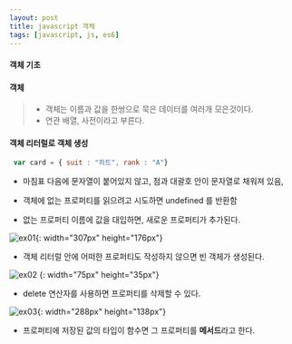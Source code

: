 ```yaml
---
layout: post
title: javascript 객체
tags: [javascript, js, es6]
---
```


#### 객체 기초

#### 객체
> * 객체는 이름과 값을 한쌍으로 묵은 데이터를 여러개 모은것이다.
> * 연관 배열, 사전이라고 부른다.

#### 객체 리터럴로 객체 생성
```javascript
 var card = { suit : "하트", rank : "A"}
```
* 마침표 다음에 문자열이 붙어있지 않고, 점과 대괄호 안이 문자열로 채워져 있음,

* 객체에 없는 프로퍼티를 읽으려고 시도하면 undefined 를 반환함

* 없는 프로퍼티 이름에 값을 대입하면, 새로운 프로퍼티가 추가된다.


![ex01](https://drive.google.com/uc?id=1XUjrosXtE0pvvaXv40TMhg6kfH5O7LAj){: width="307px" height="176px"}


* 객체 리터럴 안에 어떠한 프로퍼티도 작성하지 않으면 빈 객체가 생성된다.


![ex02](https://drive.google.com/uc?id=1jFntdbxvT_ZNt6piSBehoN8mkMGRJC7l)
{: width="75px" height="35px"}


* delete 연산자를 사용하면 프로퍼티를 삭제할 수 있다.


![ex03](https://drive.google.com/uc?id=1zAogcaoBMFmWJBwdqtkeVOuTvSRiOlnm){: width="288px" height="138px"}


* 프로퍼티에 저장된 값의 타입이 함수면 그 프로퍼티를 **메서드**라고 한다.


